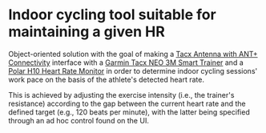 # Indoor cycling tool suitable for maintaining a given HR
Object-oriented solution with the goal of making a [Tacx Antenna with ANT+ Connectivity](https://www.garmin.com/en-US/p/690897) interface with a [Garmin Tacx NEO 3M Smart Trainer](https://www.garmin.com/en-US/p/885302) and a [Polar H10 Heart Rate Monitor](https://www.polar.com/us-en/sensors/h10-heart-rate-sensor) in order to determine indoor cycling sessions' work pace on the basis of the athlete's detected heart rate.

This is achieved by adjusting the exercise intensity (i.e., the trainer's resistance) according to the gap between the current heart rate and the defined target (e.g., 120 beats per minute), with the latter being specified through an ad hoc control found on the UI.

